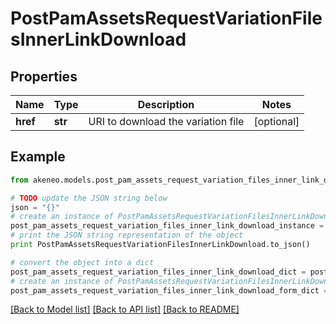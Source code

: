 # PostPamAssetsRequestVariationFilesInnerLinkDownload


## Properties
Name | Type | Description | Notes
------------ | ------------- | ------------- | -------------
**href** | **str** | URI to download the variation file | [optional] 

## Example

```python
from akeneo.models.post_pam_assets_request_variation_files_inner_link_download import PostPamAssetsRequestVariationFilesInnerLinkDownload

# TODO update the JSON string below
json = "{}"
# create an instance of PostPamAssetsRequestVariationFilesInnerLinkDownload from a JSON string
post_pam_assets_request_variation_files_inner_link_download_instance = PostPamAssetsRequestVariationFilesInnerLinkDownload.from_json(json)
# print the JSON string representation of the object
print PostPamAssetsRequestVariationFilesInnerLinkDownload.to_json()

# convert the object into a dict
post_pam_assets_request_variation_files_inner_link_download_dict = post_pam_assets_request_variation_files_inner_link_download_instance.to_dict()
# create an instance of PostPamAssetsRequestVariationFilesInnerLinkDownload from a dict
post_pam_assets_request_variation_files_inner_link_download_form_dict = post_pam_assets_request_variation_files_inner_link_download.from_dict(post_pam_assets_request_variation_files_inner_link_download_dict)
```
[[Back to Model list]](../README.md#documentation-for-models) [[Back to API list]](../README.md#documentation-for-api-endpoints) [[Back to README]](../README.md)


